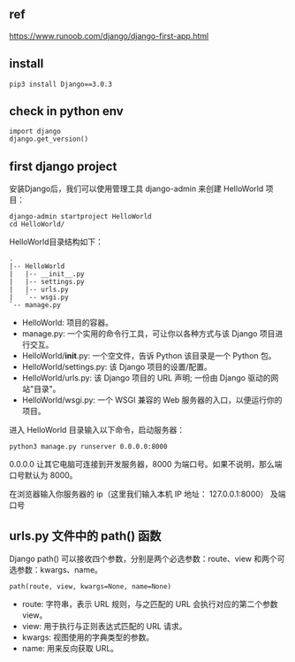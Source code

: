 ## ref
https://www.runoob.com/django/django-first-app.html


## install
```
pip3 install Django==3.0.3
```


## check in python env
```
import django
django.get_version()
```


## first django project
安装Django后，我们可以使用管理工具 django-admin 来创建 HelloWorld 项目：
```
django-admin startproject HelloWorld
cd HelloWorld/
```

HelloWorld目录结构如下：
```
.
|-- HelloWorld
|   |-- __init__.py
|   |-- settings.py
|   |-- urls.py
|   `-- wsgi.py
`-- manage.py
```

- HelloWorld: 项目的容器。
- manage.py: 一个实用的命令行工具，可让你以各种方式与该 Django 项目进行交互。
- HelloWorld/__init__.py: 一个空文件，告诉 Python 该目录是一个 Python 包。
- HelloWorld/settings.py: 该 Django 项目的设置/配置。
- HelloWorld/urls.py: 该 Django 项目的 URL 声明; 一份由 Django 驱动的网站"目录"。
- HelloWorld/wsgi.py: 一个 WSGI 兼容的 Web 服务器的入口，以便运行你的项目。


进入 HelloWorld 目录输入以下命令，启动服务器：
```
python3 manage.py runserver 0.0.0.0:8000
```

0.0.0.0 让其它电脑可连接到开发服务器，8000 为端口号。如果不说明，那么端口号默认为 8000。

在浏览器输入你服务器的 ip（这里我们输入本机 IP 地址： 127.0.0.1:8000） 及端口号



## urls.py 文件中的 path() 函数
Django path() 可以接收四个参数，分别是两个必选参数：route、view 和两个可选参数：kwargs、name。
```
path(route, view, kwargs=None, name=None)
```

- route: 字符串，表示 URL 规则，与之匹配的 URL 会执行对应的第二个参数 view。
- view: 用于执行与正则表达式匹配的 URL 请求。
- kwargs: 视图使用的字典类型的参数。
- name: 用来反向获取 URL。
